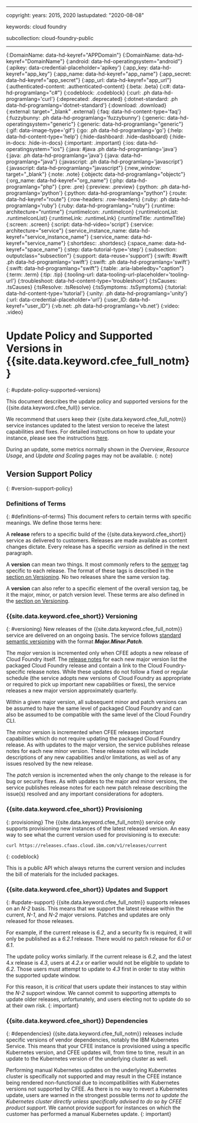 
---

copyright:
  years: 2015, 2020
lastupdated: "2020-08-08"

keywords: cloud foundry

subcollection: cloud-foundry-public



---



{:DomainName: data-hd-keyref="APPDomain"}
{:DomainName: data-hd-keyref="DomainName"}
{:android: data-hd-operatingsystem="android"}
{:apikey: data-credential-placeholder='apikey'}
{:app_key: data-hd-keyref="app_key"}
{:app_name: data-hd-keyref="app_name"}
{:app_secret: data-hd-keyref="app_secret"}
{:app_url: data-hd-keyref="app_url"}
{:authenticated-content: .authenticated-content}
{:beta: .beta}
{:c#: data-hd-programlang="c#"}
{:codeblock: .codeblock}
{:curl: .ph data-hd-programlang='curl'}
{:deprecated: .deprecated}
{:dotnet-standard: .ph data-hd-programlang='dotnet-standard'}
{:download: .download}
{:external: target="_blank" .external}
{:faq: data-hd-content-type='faq'}
{:fuzzybunny: .ph data-hd-programlang='fuzzybunny'}
{:generic: data-hd-operatingsystem="generic"}
{:generic: data-hd-programlang="generic"}
{:gif: data-image-type='gif'}
{:go: .ph data-hd-programlang='go'}
{:help: data-hd-content-type='help'}
{:hide-dashboard: .hide-dashboard}
{:hide-in-docs: .hide-in-docs}
{:important: .important}
{:ios: data-hd-operatingsystem="ios"}
{:java: #java .ph data-hd-programlang='java'}
{:java: .ph data-hd-programlang='java'}
{:java: data-hd-programlang="java"}
{:javascript: .ph data-hd-programlang='javascript'}
{:javascript: data-hd-programlang="javascript"}
{:new_window: target="_blank"}
{:note: .note}
{:objectc data-hd-programlang="objectc"}
{:org_name: data-hd-keyref="org_name"}
{:php: data-hd-programlang="php"}
{:pre: .pre}
{:preview: .preview}
{:python: .ph data-hd-programlang='python'}
{:python: data-hd-programlang="python"}
{:route: data-hd-keyref="route"}
{:row-headers: .row-headers}
{:ruby: .ph data-hd-programlang='ruby'}
{:ruby: data-hd-programlang="ruby"}
{:runtime: architecture="runtime"}
{:runtimeIcon: .runtimeIcon}
{:runtimeIconList: .runtimeIconList}
{:runtimeLink: .runtimeLink}
{:runtimeTitle: .runtimeTitle}
{:screen: .screen}
{:script: data-hd-video='script'}
{:service: architecture="service"}
{:service_instance_name: data-hd-keyref="service_instance_name"}
{:service_name: data-hd-keyref="service_name"}
{:shortdesc: .shortdesc}
{:space_name: data-hd-keyref="space_name"}
{:step: data-tutorial-type='step'}
{:subsection: outputclass="subsection"}
{:support: data-reuse='support'}
{:swift: #swift .ph data-hd-programlang='swift'}
{:swift: .ph data-hd-programlang='swift'}
{:swift: data-hd-programlang="swift"}
{:table: .aria-labeledby="caption"}
{:term: .term}
{:tip: .tip}
{:tooling-url: data-tooling-url-placeholder='tooling-url'}
{:troubleshoot: data-hd-content-type='troubleshoot'}
{:tsCauses: .tsCauses}
{:tsResolve: .tsResolve}
{:tsSymptoms: .tsSymptoms}
{:tutorial: data-hd-content-type='tutorial'}
{:unity: .ph data-hd-programlang='unity'}
{:url: data-credential-placeholder='url'}
{:user_ID: data-hd-keyref="user_ID"}
{:vb.net: .ph data-hd-programlang='vb.net'}
{:video: .video}


# Update Policy and Supported Versions in {{site.data.keyword.cfee_full_notm}}
{: #update-policy-supported-versions}

This document describes the update policy and supported versions for the {{site.data.keyword.cfee_full}} service.

We recommend that users keep their {{site.data.keyword.cfee_full_notm}} service instances updated to the latest version to receive the latest capabilities and fixes.  For detailed instructions on how to update your instance, please see the instructions [here](cloud-foundry-public?topic=cloud-foundry-public-update-scale).

During an update, some metrics normally shown in the _Overview_, _Resource Usage_, and _Update and Scaling_ pages may not be available.
{: note}

## Version Support Policy
{: #version-support-policy}

### Definitions of Terms
{: #definitions-of-terms}
This document refers to certain terms with specific meanings.  We define those terms here:

A **release** refers to a specific build of the {{site.data.keyword.cfee_short}} service as delivered to customers.  Releases are made available as content changes dictate.  Every release has a specific _version_ as defined in the next paragraph.

A **version** can mean two things.  It most commonly refers to the [semver](https://semver.org) tag specific to each release.  The format of these tags is described in the [section on Versioning](cloud-foundry-public?topic=cloud-foundry-public-update-policy-supported-versions#versioning).  No two releases share the same version tag.

A **version** can also refer to a specific element of the overall version tag, be it the major, minor, or patch version level.  These terms are also defined in the [section on Versioning](cloud-foundry-public?topic=cloud-foundry-public-update-policy-supported-versions#versioning).

### {{site.data.keyword.cfee_short}} Versioning
{: #versioning}
New releases of the {{site.data.keyword.cfee_full_notm}} service are delivered on an ongoing basis.  The service follows [standard semantic versioning](https://semver.org) with the format _**Major.Minor.Patch**_.

The _major_ version is incremented only when CFEE adopts a new release of Cloud Foundry itself.  The [release notes](cloud-foundry-public?topic=cloud-foundry-public-what-s-new-in-ibm-cloud-foundry-enterprise-environment) for each new major version list the packaged Cloud Foundry release and contain a link to the Cloud Foundry-specific release notes.  While these updates do not follow a fixed or regular schedule (the service adopts new versions of Cloud Foundry as appropriate or required to pick up important new capabilities or fixes), the service releases a new major version approximately quarterly.

Within a given major version, all subsequent minor and patch versions can be assumed to have the same level of packaged Cloud Foundry and can also be assumed to be compatible with the same level of the Cloud Foundry CLI.

The _minor_ version is incremented when CFEE releases important capabilities which do not require updating the packaged Cloud Foundry release.  As with updates to the major version, the service publishes release notes for each new minor version.  These release notes will include descriptions of any new capabilities and/or limitations, as well as of any issues resolved by the new release.

The _patch_ version is incremented when the only change to the release is for bug or security fixes.  As with updates to the major and minor versions, the service publishes release notes for each new patch release describing the issue(s) resolved and any important considerations for adopters.

### {{site.data.keyword.cfee_short}} Provisioning
{: provisioning}
The {{site.data.keyword.cfee_full_notm}} service only supports provisioning new instances of the latest released version.  An easy way to see what the current version used for provisioning is to execute:

```
curl https://releases.cfaas.cloud.ibm.com/v1/releases/current
```
{: codeblock}

This is a public API which always returns the current version and includes the bill of materials for the included packages.

### {{site.data.keyword.cfee_short}} Updates and Support
{: #update-support}
{{site.data.keyword.cfee_full_notm}} supports releases on an _N-2_ basis.  This means that we support the latest release within the current, _N-1_, and _N-2_ major versions.  Patches and updates are only released for those releases.

For example, if the current release is _6.2_, and a security fix is required, it will only be published as a _6.2.1_ release.  There would no patch release for _6.0_ or _6.1_.

The update policy works similarly.  If the current release is _6.2_, and the latest 4.x release is _4.3_, users at _4.2.x_ or earlier would not be eligible to update to _6.2_.  Those users must attempt to update to _4.3_ first in order to stay within the supported update window.  

For this reason, it is _critical_ that users update their instances to stay within the _N-2_ support window.  We cannot commit to supporting attempts to update older releases, unfortunately, and users electing not to update do so at their own risk.
{: important}

### {{site.data.keyword.cfee_short}} Dependencies
{: #dependencies}
{{site.data.keyword.cfee_full_notm}} releases include specific versions of vendor dependencies, notably the IBM Kubernetes Service.  This means that your CFEE instance is provisioned using a specific Kubernetes version, and CFEE updates will, from time to time, result in an update to the Kubernetes version of the underlying cluster as well.

Performing manual Kubernetes updates on the underlying Kubernetes cluster is specifically not supported and may result in the CFEE instance being rendered non-functional due to incompatibilities with Kubernetes versions not supported by CFEE.  As there is no way to revert a Kubernetes update, users are warned in the strongest possible terms _not to update the Kubernetes cluster directly unless specifically advised to do so by CFEE product support_.  We cannot provide support for instances on which the customer has performed a manual Kubernetes update.
{: important}


